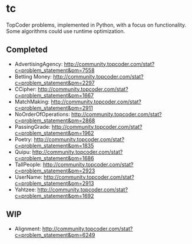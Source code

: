 tc
==

TopCoder problems, implemented in Python, with a focus on functionality.  Some algorithms could use runtime optimization.

Completed
---------
- AdvertisingAgency:   http://community.topcoder.com/stat?c=problem_statement&pm=7558
- Betting Money:       http://community.topcoder.com/stat?c=problem_statement&pm=2297
- CCipher:             http://community.topcoder.com/stat?c=problem_statement&pm=1667
- MatchMaking:         http://community.topcoder.com/stat?c=problem_statement&pm=2911
- NoOrderOfOperations: http://community.topcoder.com/stat?c=problem_statement&pm=2868
- PassingGrade:        http://community.topcoder.com/stat?c=problem_statement&pm=1962
- Poetry:              http://community.topcoder.com/stat?c=problem_statement&pm=1835
- Quipu:               http://community.topcoder.com/stat?c=problem_statement&pm=1686
- TallPeople:          http://community.topcoder.com/stat?c=problem_statement&pm=2923
- UserName:            http://community.topcoder.com/stat?c=problem_statement&pm=2913
- Yahtzee:             http://community.topcoder.com/stat?c=problem_statement&pm=1692


WIP
---
- Alignment:           http://community.topcoder.com/stat?c=problem_statement&pm=6249